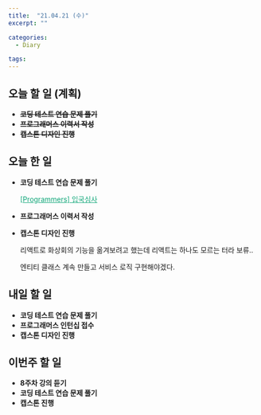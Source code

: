 ```yaml
---
title:  "21.04.21 (수)"
excerpt: ""

categories:
  - Diary

tags:
---
```


## 오늘 할 일 (계획)

- **~~코딩 테스트 연습 문제 풀기~~**
- ~~**프로그래머스 이력서 작성**~~
- **~~캡스톤 디자인 진행~~**


## 오늘 한 일

- **코딩 테스트 연습 문제 풀기**

  <a href="https://nam-ki-bok.github.io/quiz/Quiz_43238/" style="color:#0FA678">[Programmers] 입국심사</a>

- **프로그래머스 이력서 작성**

- **캡스톤 디자인 진행**

  리액트로 화상회의 기능을 옮겨보려고 했는데 리액트는 하나도 모르는 터라 보류..

  엔티티 클래스 계속 만들고 서비스 로직 구현해야겠다.

##  내일 할 일

- **코딩 테스트 연습 문제 풀기**
- **프로그래머스 인턴십 접수**
- **캡스톤 디자인 진행**

## 이번주 할 일

- **8주차 강의 듣기**
- **코딩 테스트 연습 문제 풀기**
- **캡스톤 진행**

<br>